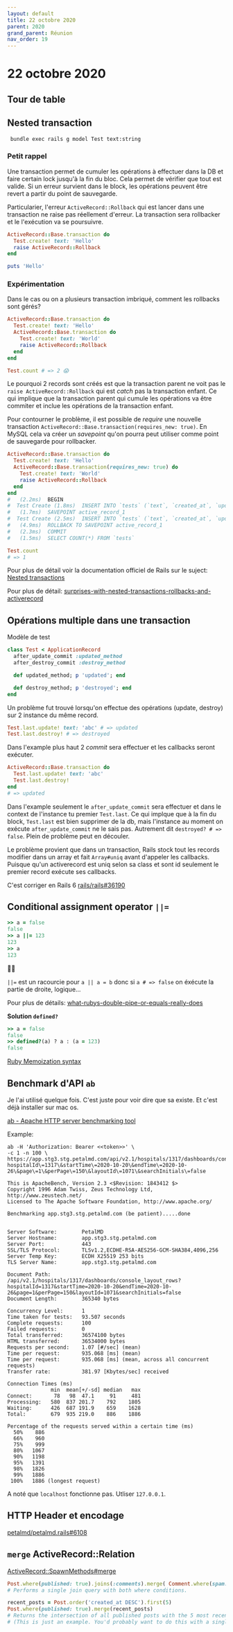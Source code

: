 ```yaml
---
layout: default
title: 22 octobre 2020
parent: 2020
grand_parent: Réunion
nav_order: 19
---
```


# 22 octobre 2020

## Tour de table

## Nested transaction

```
 bundle exec rails g model Test text:string
```

### Petit rappel

Une transaction permet de cumuler les opérations à effectuer dans la DB et faire
certain lock jusqu'à la fin du bloc. Cela permet de vérifier que
tout est valide. Si un erreur survient dans le block, les opérations peuvent être revert
a partir du point de sauvegarde.

Particularier, l'erreur `ActiveRecord::Rollback` qui est lancer dans
une transaction ne raise pas réellement d'erreur. La transaction sera rollbacker
et le l'exécution va se poursuivre.

```ruby
ActiveRecord::Base.transaction do
  Test.create! text: 'Hello'
  raise ActiveRecord::Rollback
end

puts 'Hello'
```

### Expérimentation

Dans le cas ou on a plusieurs transaction imbriqué, comment les rollbacks 
sont gérés?

```ruby
ActiveRecord::Base.transaction do
  Test.create! text: 'Hello'
  ActiveRecord::Base.transaction do
    Test.create! text: 'World'
    raise ActiveRecord::Rollback
  end
end

Test.count # => 2 😱
```

Le pourquoi 2 records sont créés est que la transaction parent ne
voit pas le `raise ActiveRecord::Rollback` qui est _catch_ pas la transaction
enfant. Ce qui implique que la transaction parent qui cumule les opérations
 va être commiter et inclue les opérations de la transaction
enfant.

Pour contourner le problème, il est possible de _require_ une nouvelle
transaction `ActiveRecord::Base.transaction(requires_new: true)`. En MySQL
cela va créer un _savepoint_ qu'on pourra peut utiliser comme point de sauvegarde pour rollbacker.

```ruby
ActiveRecord::Base.transaction do
  Test.create! text: 'Hello'
  ActiveRecord::Base.transaction(requires_new: true) do
    Test.create! text: 'World'
    raise ActiveRecord::Rollback
  end
end
#   (2.2ms)  BEGIN
#  Test Create (1.8ms)  INSERT INTO `tests` (`text`, `created_at`, `updated_at`) VALUES ('Hello', '2020-10-19 20:00:16', '2020-10-19 20:00:16')
#   (1.7ms)  SAVEPOINT active_record_1
#  Test Create (2.5ms)  INSERT INTO `tests` (`text`, `created_at`, `updated_at`) VALUES ('World', '2020-10-19 20:00:16', '2020-10-19 20:00:16')
#   (4.9ms)  ROLLBACK TO SAVEPOINT active_record_1
#   (2.3ms)  COMMIT
#   (1.5ms)  SELECT COUNT(*) FROM `tests`

Test.count
# => 1
```

Pour plus de détail voir la documentation 
officiel de Rails sur le suject: [Nested transactions](https://api.rubyonrails.org/classes/ActiveRecord/Transactions/ClassMethods.html#module-ActiveRecord::Transactions::ClassMethods-label-Nested+transactions)

Pour plus de détail: [surprises-with-nested-transactions-rollbacks-and-activerecord](https://pragtob.wordpress.com/2017/12/12/surprises-with-nested-transactions-rollbacks-and-activerecord/
)

## Opérations multiple dans une transaction

Modèle de test

```ruby
class Test < ApplicationRecord
  after_update_commit :updated_method
  after_destroy_commit :destroy_method

  def updated_method; p 'updated'; end

  def destroy_method; p 'destroyed'; end
end
```

Un problème fut trouvé lorsqu'on effectue des opérations (update, destroy)
sur 2 instance du même record.

```ruby
Test.last.update! text: 'abc' # => updated
Test.last.destroy! # => destroyed
```

Dans l'example plus haut 2 _commit_ sera effectuer et les callbacks seront
exécuter.


```ruby
ActiveRecord::Base.transaction do
  Test.last.update! text: 'abc'
  Test.last.destroy!
end
# => updated
```

Dans l'example seulement le `after_update_commit` sera effectuer et
dans le context de l'instance tu premier `Test.last`. Ce qui implque 
que à la fin du block, `Test.last` est bien supprimer de la db, mais
l'instance au moment on exécute `after_update_commit` ne le sais pas.
Autrement dit `destroyed? # => false`. Plein de problème peut en découler.

Le problème provient que dans un transaction, Rails stock tout les records
modifier dans un array et fait `Array#uniq` avant d'appeler les callbacks.
Puisque qu'un activerecord est uniq selon sa class et sont id seulement
le premier record exécute ses callbacks. 

C'est corriger en Rails 6 [rails/rails#36190](https://github.com/rails/rails/pull/36190)

## Conditional assignment operator `||=`

```ruby
>> a = false
false
>> a ||= 123
123
>> a
123
```

🤦‍♂️

`||=` est un racourcie pour `a || a = b` donc si `a # => false` on
éxécute la partie de droite, logique...

Pour plus de détails: [what-rubys-double-pipe-or-equals-really-does](http://www.rubyinside.com/what-rubys-double-pipe-or-equals-really-does-5488.html
)

**Solution `defined?`**

```ruby
>> a = false
false
>> defined?(a) ? a : (a = 123)
false
```

[Ruby Memoization syntax](https://karolgalanciak.com/blog/2017/05/28/ruby-memoization-equals-vs-defined-syntax/)


## Benchmark d'API `ab`

Je l'ai utilisé quelque fois. 
C'est juste pour voir dire que sa existe. Et c'est déjà installer 
sur mac os.

[ab - Apache HTTP server benchmarking tool
](https://httpd.apache.org/docs/2.4/programs/ab.html)

Example:

```
ab -H 'Authorization: Bearer <<token>>' \
-c 1 -n 100 \
https://app.stg3.stg.petalmd.com/api/v2.1/hospitals/1317/dashboards/console_layout_rows\?hospitalId\=1317\&startTime\=2020-10-20\&endTime\=2020-10-26\&page\=1\&perPage\=150\&layoutId\=1071\&searchInitials\=false
```

```
This is ApacheBench, Version 2.3 <$Revision: 1843412 $>
Copyright 1996 Adam Twiss, Zeus Technology Ltd, http://www.zeustech.net/
Licensed to The Apache Software Foundation, http://www.apache.org/

Benchmarking app.stg3.stg.petalmd.com (be patient).....done


Server Software:        PetalMD
Server Hostname:        app.stg3.stg.petalmd.com
Server Port:            443
SSL/TLS Protocol:       TLSv1.2,ECDHE-RSA-AES256-GCM-SHA384,4096,256
Server Temp Key:        ECDH X25519 253 bits
TLS Server Name:        app.stg3.stg.petalmd.com

Document Path:          /api/v2.1/hospitals/1317/dashboards/console_layout_rows?hospitalId=1317&startTime=2020-10-20&endTime=2020-10-26&page=1&perPage=150&layoutId=1071&searchInitials=false
Document Length:        365340 bytes

Concurrency Level:      1
Time taken for tests:   93.507 seconds
Complete requests:      100
Failed requests:        0
Total transferred:      36574100 bytes
HTML transferred:       36534000 bytes
Requests per second:    1.07 [#/sec] (mean)
Time per request:       935.068 [ms] (mean)
Time per request:       935.068 [ms] (mean, across all concurrent requests)
Transfer rate:          381.97 [Kbytes/sec] received

Connection Times (ms)
              min  mean[+/-sd] median   max
Connect:       78   98  47.1     91     481
Processing:   580  837 201.7    792    1805
Waiting:      426  687 191.9    659    1628
Total:        679  935 219.0    886    1886

Percentage of the requests served within a certain time (ms)
  50%    886
  66%    960
  75%    999
  80%   1067
  90%   1198
  95%   1391
  98%   1826
  99%   1886
 100%   1886 (longest request)
```

A noté que `localhost` fonctionne pas. Utliser `127.0.0.1`.

## HTTP Header et encodage

[petalmd/petalmd.rails#6108](https://github.com/petalmd/petalmd.rails/pull/6108)

## `merge` ActiveRecord::Relation

[ActiveRecord::SpawnMethods#merge](https://api.rubyonrails.org/classes/ActiveRecord/SpawnMethods.html#method-i-merge)
 
 ```ruby
Post.where(published: true).joins(:comments).merge( Comment.where(spam: false) )
# Performs a single join query with both where conditions.

recent_posts = Post.order('created_at DESC').first(5)
Post.where(published: true).merge(recent_posts)
# Returns the intersection of all published posts with the 5 most recently created posts.
# (This is just an example. You'd probably want to do this with a single query!) 
```
